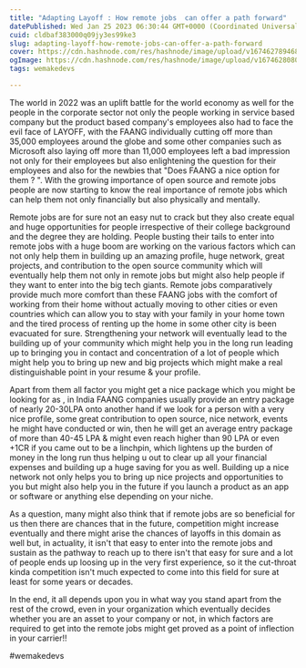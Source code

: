 ```yaml
---
title: "Adapting Layoff : How remote jobs  can offer a path forward"
datePublished: Wed Jan 25 2023 06:30:44 GMT+0000 (Coordinated Universal Time)
cuid: cldbaf383000q09jy3es99ke3
slug: adapting-layoff-how-remote-jobs-can-offer-a-path-forward
cover: https://cdn.hashnode.com/res/hashnode/image/upload/v1674627894688/e838b63f-145c-4c1a-8cc1-35b55bd10789.jpeg
ogImage: https://cdn.hashnode.com/res/hashnode/image/upload/v1674628080934/2d4c834f-8750-47d6-84c8-9582c075b0f6.jpeg
tags: wemakedevs

---
```


The world in 2022 was an uplift battle for the world economy as well for the people in the corporate sector not only the people working in service based company but the product based company's employees also had to face the evil face of LAYOFF, with the FAANG individually cutting off more than 35,000 employees around the globe and some other companies such as Microsoft also laying off more than 11,000 employees left a bad impression not only for their employees but also enlightening the question for their employees and also for the newbies that "Does FAANG a nice option for them ? ". With the growing importance of open source and remote jobs people are now starting to know the real importance of remote jobs which can help them not only financially but also physically and mentally.

Remote jobs are for sure not an easy nut to crack but they also create equal and huge opportunities for people irrespective of their college background and the degree they are holding. People busting their tails to enter into remote jobs with a huge boom are working on the various factors which can not only help them in building up an amazing profile, huge network, great projects, and contribution to the open source community which will eventually help them not only in remote jobs but might also help people if they want to enter into the big tech giants. Remote jobs comparatively provide much more comfort than these FAANG jobs with the comfort of working from their home without actually moving to other cities or even countries which can allow you to stay with your family in your home town and the tired process of renting up the home in some other city is been evacuated for sure. Strengthening your network will eventually lead to the building up of your community which might help you in the long run leading up to bringing you in contact and concentration of a lot of people which might help you to bring up new and big projects which might make a real distinguishable point in your resume & your profile.

Apart from them all factor you might get a nice package which you might be looking for as , in India FAANG companies usually provide an entry package of nearly 20-30LPA onto another hand if we look for a person with a very nice profile, some great contribution to open source, nice network, events he might have conducted or win, then he will get an average entry package of more than 40-45 LPA & might even reach higher than 90 LPA or even +1CR if you came out to be a linchpin, which lightens up the burden of money in the long run thus helping u out to clear up all your financial expenses and building up a huge saving for you as well. Building up a nice network not only helps you to bring up nice projects and opportunities to you but might also help you in the future if you launch a product as an app or software or anything else depending on your niche.

As a question, many might also think that if remote jobs are so beneficial for us then there are chances that in the future, competition might increase eventually and there might arise the chances of layoffs in this domain as well but, in actuality, it isn't that easy to enter into the remote jobs and sustain as the pathway to reach up to there isn't that easy for sure and a lot of people ends up loosing up in the very first experience, so it the cut-throat kinda competition isn't much expected to come into this field for sure at least for some years or decades.

In the end, it all depends upon you in what way you stand apart from the rest of the crowd, even in your organization which eventually decides whether you are an asset to your company or not, in which factors are required to get into the remote jobs might get proved as a point of inflection in your carrier!!

#wemakedevs
